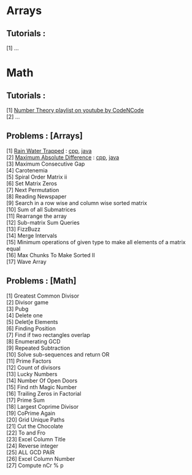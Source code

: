 # Arrays

## Tutorials :

[1] ...


# Math

## Tutorials :

[1] <a href="https://www.youtube.com/playlist?list=PL2q4fbVm1Ik4liHX78IRslXzUr8z5QxsG"> Number Theory playlist on youtube by CodeNCode </a>    
[2] ...


## Problems : [Arrays]

[1] [Rain Water Trapped](https://leetcode.com/problems/trapping-rain-water/) : [cpp](../src/2_arrays_and_math/rainWaterTrapped.cpp), [java](../../src/2_arrays_and_math/rainWaterTrapped.java)              
[2] [Maximum Absolute Difference](https://www.hackerearth.com/practice/data-structures/arrays/1-d/practice-problems/algorithm/can-you-solve-it/) : [cpp](../src/2_arrays_and_math/maximumAbsoluteDifference.cpp), [java](../../src/2_arrays_and_math/maximumAbsoluteDifference.java)    
[3] Maximum Consecutive Gap   
[4] Carotenemia    
[5] Spiral Order Matrix ii    
[6] Set Matrix Zeros   
[7] Next Permutation   
[8] Reading Newspaper   
[9] Search in a row wise and column wise sorted matrix    
[10] Sum of all Submatrices   
[11] Rearrange the array  
[12] Sub-matrix Sum Queries    
[13] FizzBuzz    
[14] Merge Intervals    
[15] Minimum operations of given type to make all elements of a matrix equal       
[16] Max Chunks To Make Sorted II    
[17] Wave Array    

## Problems : [Math]

[1] Greatest Common Divisor   
[2] Divisor game    
[3] Pubg   
[4] Delete one     
[5] Delet[e Elements    
[6] Finding Position    
[7] Find if two rectangles overlap    
[8] Enumerating GCD    
[9] Repeated Subtraction    
[10] Solve sub-sequences and return OR      
[11] Prime Factors    
[12] Count of divisors    
[13] Lucky Numbers   
[14] Number Of Open Doors    
[15] Find nth Magic Number   
[16] Trailing Zeros in Factorial   
[17] Prime Sum    
[18] Largest Coprime Divisor   
[19] CoPrime Again   
[20] Grid Unique Paths     
[21] Cut the Chocolate    
[22] To and Fro    
[23] Excel Column Title   
[24] Reverse integer   
[25] ALL GCD PAIR   
[26] Excel Column Number    
[27] Compute nCr % p    
